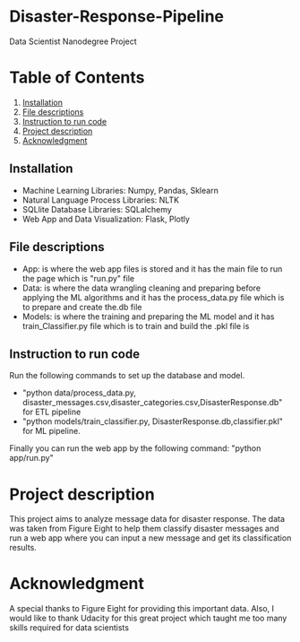 # Disaster-Response-Pipeline

Data Scientist Nanodegree Project

# Table of Contents

1. [Installation](#Installation)
2. [File descriptions](#File-descriptions)
3. [Instruction to run code](#Instruction-to-run-code)
3. [Project description](#Project-description)
4. [Acknowledgment](#Acknowledgment)




## Installation
- Machine Learning Libraries: Numpy, Pandas, Sklearn
- Natural Language Process Libraries: NLTK
- SQLlite Database Libraries: SQLalchemy
- Web App and Data Visualization: Flask, Plotly

## File descriptions
- App: is where the web app files is stored and it has the main file to run the page which is "run.py" file
- Data: is where the data wrangling cleaning and preparing before applying the ML algorithms and it has the process_data.py file which is to prepare and create the.db file
- Models: is where the training and preparing the ML model and it has train_Classifier.py file which is to train and build the .pkl file is

## Instruction to run code

 Run the following commands to set up the  database and model.
- "python data/process_data.py, disaster_messages.csv,disaster_categories.csv,DisasterResponse.db" for ETL pipeline
- "python models/train_classifier.py, DisasterResponse.db,classifier.pkl" for ML pipeline.

Finally you can run the web app by the following command: "python app/run.py"


# Project description 

This project aims to analyze message data for disaster response. The data was taken from Figure Eight to help them classify disaster messages and run a web app where you can input a new message and get its classification results.

# Acknowledgment 


A special thanks to Figure Eight for providing this important data. Also, I would like to thank Udacity for this great project which taught me too many skills required for data scientists
